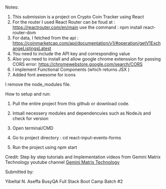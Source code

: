 Notes:

1.  This submission is a project on Crypto Coin Tracker using React
2. For the router I used React Router can be foud at : 
            https://reactrouter.com/en/main
            use the command : npm install react-router-dom
3.  For data, I fetched from the api : https://coinmarketcap.com/api/documentation/v1/#operation/getV1ExchangeListingsLatest 
4.  You need to include the API key and corresponding value
5. Also you need to install and allow google chrome extenssion for passing CORS error:
        https://chromewebstore.google.com/search/CORS
6.  I implement Functional Components (which returns JSX )
7.  Added font awesome for icons

I remove the node_modules file. 


How to setup and run:
1. Pull the entire project from this github or download code. 
    
2. Intsall necessery modules and dependencuies such as NodeJs and check for version
3. Open terminal/CMD
4. Go to project directory :
    cd react-input-events-forms
5. Run the project using
    npm start


Credit: 
Step by step tutorials and Implementation videos from Gemini Matrix Technology youtube channel
  [Gemini Matrix Technology](https://www.youtube.com/@geminimatrixtech)
  

Submitted  by:
 
Yibeltal N. Aseffa 
BusyQA Full Stack Boot Camp Batch #2 